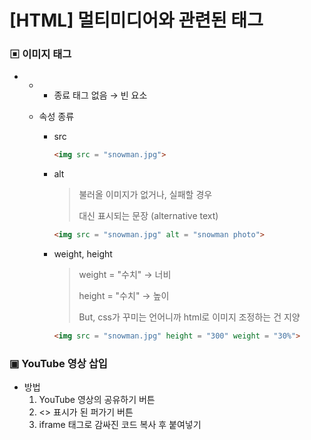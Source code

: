 # [HTML] 멀티미디어와 관련된 태그

 

### ▣ 이미지 태그

* <img>

  * <img src = "">

    *  종료 태그 없음	→	빈 요소

  * 속성 종류

    * src

      ```html
      <img src = "snowman.jpg">
      ```
      
    * alt
    
      > 불러올 이미지가 없거나, 실패할 경우
      >
      > 대신 표시되는 문장 (alternative text)
    
      ```html
      <img src = "snowman.jpg" alt = "snowman photo">
      ```
    
    * weight, height
    
      > weight = "수치"	→	너비
      >
      > height = "수치"	→	높이
      >
      > But, css가 꾸미는 언어니까 html로 이미지 조정하는 건 지양
    
      ```html
      <img src = "snowman.jpg" height = "300" weight = "30%">
      ```
    



### ▣ YouTube 영상 삽입

* 방법
  1. YouTube 영상의 공유하기 버튼
  2.  <> 표시가 된 퍼가기 버튼
  3. iframe 태그로 감싸진 코드 복사 후 붙여넣기

